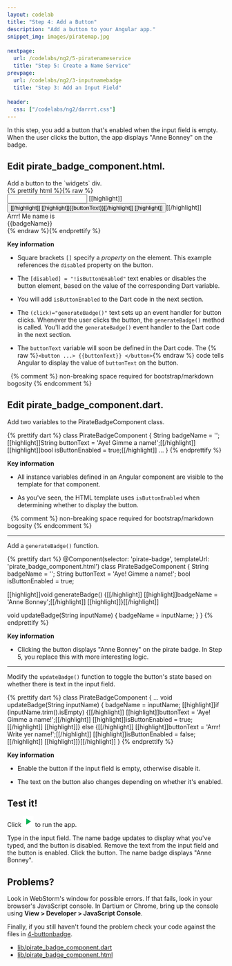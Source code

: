 ```yaml
---
layout: codelab
title: "Step 4: Add a Button"
description: "Add a button to your Angular app."
snippet_img: images/piratemap.jpg

nextpage:
  url: /codelabs/ng2/5-piratenameservice
  title: "Step 5: Create a Name Service"
prevpage:
  url: /codelabs/ng2/3-inputnamebadge
  title: "Step 3: Add an Input Field"

header:
  css: ["/codelabs/ng2/darrrt.css"]
---
```


In this step, you add a button that's enabled
when the input field is empty.
When the user clicks the button,
the app displays "Anne Bonney" on the badge.

## <i class="fa fa-anchor"> </i> Edit pirate_badge_component.html.

<div class="trydart-step-details" markdown="1">
Add a button to the `widgets` div.
</div>

<div class="row"> <div class="col-md-7" markdown="1">

<div class="trydart-step-details" markdown="1">
{% prettify html %}{% raw %}
<div class="widgets">
  <input (input)="updateBadge($event.target.value)"
         type="text" maxlength="15">
  [[highlight]]<button [disabled]="!isButtonEnabled" (click)="generateBadge()">[[/highlight]]
    [[highlight]]{{buttonText}}[[/highlight]]
  [[highlight]]</button>[[/highlight]]
</div>
<div class="badge">
  <div class="greeting">Arrr! Me name is</div>
  <div class="name">{{badgeName}}</div>
</div>
{% endraw %}{% endprettify %}
</div>

</div> <div class="col-md-5" markdown="1">

<i class="fa fa-key key-header"> </i> <strong> Key information </strong>

* Square brackets `[]` specify a _property_ on the element.
  This example references the `disabled` property on the button.

* The `[disabled] = "!isButtonEnabled"` text enables or disables
  the button element, based on the value of the corresponding Dart variable.

* You will add `isButtonEnabled` to the Dart code in the next section.

* The `(click)="generateBadge()"` text sets up an event handler for button
  clicks. Whenever the user clicks the button, the `generateBadge()`
  method is called.
  You'll add the `generateBadge()` event handler to the Dart
  code in the next section.

* The `buttonText` variable will soon be defined in the Dart code.
  The {% raw %}`<button ...> {{buttonText}} </button>`{% endraw %}
  code tells Angular to display the value of `buttonText` on the button.

&nbsp; {% comment %} non-breaking space required for bootstrap/markdown bogosity {% endcomment %}

</div></div>

## <i class="fa fa-anchor"> </i> Edit pirate_badge_component.dart.

<div class="trydart-step-details" markdown="1">
Add two variables to the PirateBadgeComponent class.
</div>

<div class="row"> <div class="col-md-7" markdown="1">

<div class="trydart-step-details" markdown="1">

{% prettify dart %}
class PirateBadgeComponent {
  String badgeName = '';
  [[highlight]]String buttonText = 'Aye! Gimme a name!';[[/highlight]]
  [[highlight]]bool isButtonEnabled = true;[[/highlight]]
  ...
}
{% endprettify %}

</div>

</div> <div class="col-md-5" markdown="1">

<i class="fa fa-key key-header"> </i> <strong> Key information </strong>

* All instance variables defined in an Angular component are visible
  to the template for that component.

* As you've seen, the HTML template uses `isButtonEnabled`
  when determining whether to display the button.

&nbsp; {% comment %} non-breaking space required for bootstrap/markdown bogosity {% endcomment %}

</div> </div>

<div class="trydart-step-details" markdown="1">

<hr>

Add a `generateBadge()` function.
</div>

<div class="row"> <div class="col-md-7" markdown="1">

<div class="trydart-step-details">
{% prettify dart %}
@Component(selector: 'pirate-badge', templateUrl: 'pirate_badge_component.html')
class PirateBadgeComponent {
  String badgeName = '';
  String buttonText = 'Aye! Gimme a name!';
  bool isButtonEnabled = true;

  [[highlight]]void generateBadge() {[[/highlight]]
    [[highlight]]badgeName = 'Anne Bonney';[[/highlight]]
  [[highlight]]}[[/highlight]]

  void updateBadge(String inputName) {
    badgeName = inputName;
  }
}
{% endprettify %}
</div>

</div> <div class="col-md-5" markdown="1">

<i class="fa fa-key key-header"> </i> <strong> Key information </strong>

* Clicking the button displays "Anne Bonney" on the pirate badge.
  In Step 5, you replace this with more interesting logic.

</div></div>

<div class="trydart-step-details" markdown="1">

<hr>

Modify the `updateBadge()` function to toggle the button's
state based on whether there is text in the input field.
</div>

<div class="row"> <div class="col-md-7" markdown="1">

<div class="trydart-step-details">
{% prettify dart %}
class PirateBadgeComponent {
  ...
  void updateBadge(String inputName) {
    badgeName = inputName;
    [[highlight]]if (inputName.trim().isEmpty) {[[/highlight]]
      [[highlight]]buttonText = 'Aye! Gimme a name!';[[/highlight]]
      [[highlight]]isButtonEnabled = true;[[/highlight]]
    [[highlight]]} else {[[/highlight]]
      [[highlight]]buttonText = 'Arrr! Write yer name!';[[/highlight]]
      [[highlight]]isButtonEnabled = false;[[/highlight]]
    [[highlight]]}[[/highlight]]
  }
{% endprettify %}
</div>

</div> <div class="col-md-5" markdown="1">

<i class="fa fa-key key-header"> </i> <strong> Key information </strong>

* Enable the button if the input field is empty,
  otherwise disable it.

* The text on the button also changes depending on whether it's
  enabled.

</div></div>

## <i class="fa fa-anchor"> </i> Test it!

<div class="trydart-step-details" markdown="1">

Click <img src="images/run.png" alt="the green arrow"> to run the app.

Type in the input field. The name badge updates to display what you've typed,
and the button is disabled.  Remove the text from the input field and the
button is enabled. Click the button. The name badge displays "Anne Bonney".

## Problems?

Look in WebStorm's window for possible errors.
If that fails, look in your browser's JavaScript console.
In Dartium or Chrome, bring up the console using
**View > Developer > JavaScript Console**.

Finally, if you still haven't found the problem
check your code against the files in
[4-buttonbadge](https://github.com/dart-lang/one-hour-codelab/tree/ng2/ng2/4-buttonbadge).

* [lib/pirate_badge_component.dart](https://raw.githubusercontent.com/dart-lang/one-hour-codelab/ng2/ng2/4-buttonbadge/lib/pirate_badge_component.dart)
* [lib/pirate_badge_component.html](https://raw.githubusercontent.com/dart-lang/one-hour-codelab/ng2/ng2/4-buttonbadge/lib/pirate_badge_component.html)
